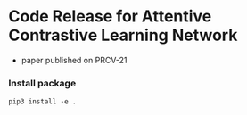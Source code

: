 # Code Release for Attentive Contrastive Learning Network 
- paper published on PRCV-21

### Install package
    pip3 install -e .


 
    
